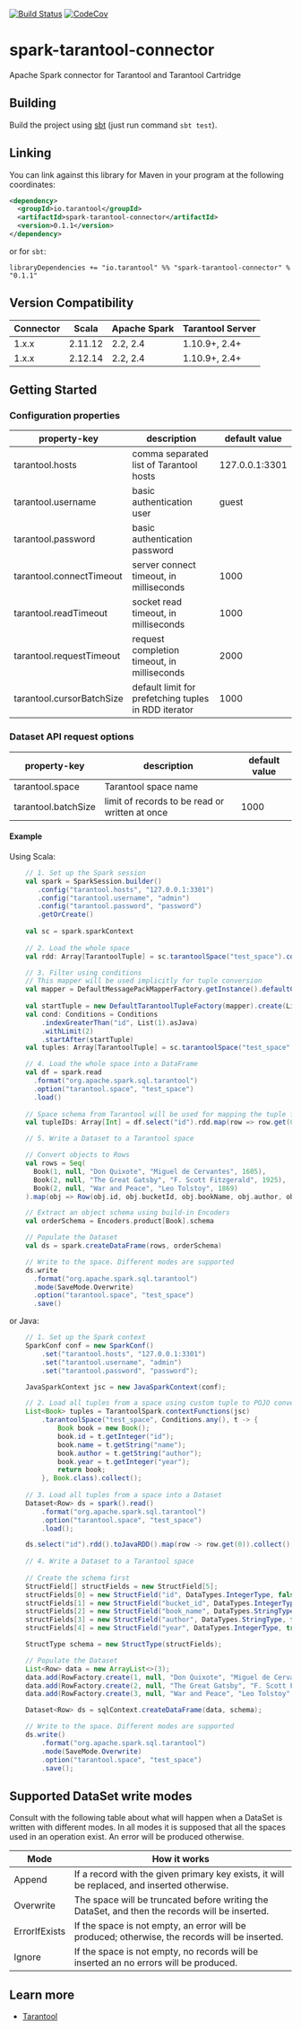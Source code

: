 [![Build Status](https://github.com/tarantool/cartridge-spark/workflows/ubuntu-master/badge.svg)](https://github.com/tarantool/cartridge-spark/actions)
[![CodeCov](https://codecov.io/gh/tarantool/cartridge-spark/branch/master/graph/badge.svg)](https://codecov.io/gh/tarantool/cartridge-spark)

# spark-tarantool-connector

Apache Spark connector for Tarantool and Tarantool Cartridge

## Building

Build the project using [sbt](https://www.scala-sbt.org/) (just run command `sbt test`).

## Linking

You can link against this library for Maven in your program at the following coordinates:

```xml
<dependency>
  <groupId>io.tarantool</groupId>
  <artifactId>spark-tarantool-connector</artifactId>
  <version>0.1.1</version>
</dependency>
```

or for `sbt`:

```
libraryDependencies += "io.tarantool" %% "spark-tarantool-connector" % "0.1.1"
```

## Version Compatibility

| Connector | Scala   | Apache Spark | Tarantool Server |
| --------- | ------- | ------------ | ---------------- |
| 1.x.x     | 2.11.12 | 2.2, 2.4     | 1.10.9+,  2.4+   |
| 1.x.x     | 2.12.14 | 2.2, 2.4     | 1.10.9+,  2.4+   |

## Getting Started

### Configuration properties

| property-key                            | description                                          | default value   |
| --------------------------------------- | ---------------------------------------------------- | --------------- |
| tarantool.hosts                         | comma separated list of Tarantool hosts              | 127.0.0.1:3301  |
| tarantool.username                      | basic authentication user                            | guest           |
| tarantool.password                      | basic authentication password                        |                 |
| tarantool.connectTimeout                | server connect timeout, in milliseconds              | 1000            |
| tarantool.readTimeout                   | socket read timeout, in milliseconds                 | 1000            |
| tarantool.requestTimeout                | request completion timeout, in milliseconds          | 2000            |
| tarantool.cursorBatchSize               | default limit for prefetching tuples in RDD iterator | 1000            |

### Dataset API request options

| property-key                            | description                                    | default value   |
| --------------------------------------- | -----------------------------------------------| --------------- |
| tarantool.space                         | Tarantool space name                           |                 |
| tarantool.batchSize                     | limit of records to be read or written at once | 1000            |

#### Example

Using Scala:
```scala
    // 1. Set up the Spark session
    val spark = SparkSession.builder()
       .config("tarantool.hosts", "127.0.0.1:3301")
       .config("tarantool.username", "admin")
       .config("tarantool.password", "password")
       .getOrCreate()
    
    val sc = spark.sparkContext
    
    // 2. Load the whole space
    val rdd: Array[TarantoolTuple] = sc.tarantoolSpace("test_space").collect()

    // 3. Filter using conditions
    // This mapper will be used implicitly for tuple conversion
    val mapper = DefaultMessagePackMapperFactory.getInstance().defaultComplexTypesMapper()
    
    val startTuple = new DefaultTarantoolTupleFactory(mapper).create(List(1).asJava)
    val cond: Conditions = Conditions
        .indexGreaterThan("id", List(1).asJava)
        .withLimit(2)
        .startAfter(startTuple)
    val tuples: Array[TarantoolTuple] = sc.tarantoolSpace("test_space", cond).collect()

    // 4. Load the whole space into a DataFrame
    val df = spark.read
      .format("org.apache.spark.sql.tarantool")
      .option("tarantool.space", "test_space")
      .load()
    
    // Space schema from Tarantool will be used for mapping the tuple fields
    val tupleIDs: Array[Int] = df.select("id").rdd.map(row => row.get(0)).collect()

    // 5. Write a Dataset to a Tarantool space

    // Convert objects to Rows
    val rows = Seq(
      Book(1, null, "Don Quixote", "Miguel de Cervantes", 1605),
      Book(2, null, "The Great Gatsby", "F. Scott Fitzgerald", 1925),
      Book(2, null, "War and Peace", "Leo Tolstoy", 1869)
    ).map(obj => Row(obj.id, obj.bucketId, obj.bookName, obj.author, obj.year))

    // Extract an object schema using build-in Encoders
    val orderSchema = Encoders.product[Book].schema

    // Populate the Dataset
    val ds = spark.createDataFrame(rows, orderSchema)

    // Write to the space. Different modes are supported
    ds.write
      .format("org.apache.spark.sql.tarantool")
      .mode(SaveMode.Overwrite)
      .option("tarantool.space", "test_space")
      .save()
```

or Java:
```java
    // 1. Set up the Spark context
    SparkConf conf = new SparkConf()
        .set("tarantool.hosts", "127.0.0.1:3301")
        .set("tarantool.username", "admin")
        .set("tarantool.password", "password");

    JavaSparkContext jsc = new JavaSparkContext(conf);

    // 2. Load all tuples from a space using custom tuple to POJO conversion
    List<Book> tuples = TarantoolSpark.contextFunctions(jsc)
        .tarantoolSpace("test_space", Conditions.any(), t -> {
            Book book = new Book();
            book.id = t.getInteger("id");
            book.name = t.getString("name");
            book.author = t.getString("author");
            book.year = t.getInteger("year");
            return book;
        }, Book.class).collect();
    
    // 3. Load all tuples from a space into a Dataset
    Dataset<Row> ds = spark().read()
        .format("org.apache.spark.sql.tarantool")
        .option("tarantool.space", "test_space")
        .load();

    ds.select("id").rdd().toJavaRDD().map(row -> row.get(0)).collect();
    
    // 4. Write a Dataset to a Tarantool space
        
    // Create the schema first
    StructField[] structFields = new StructField[5];
    structFields[0] = new StructField("id", DataTypes.IntegerType, false, Metadata.empty());
    structFields[1] = new StructField("bucket_id", DataTypes.IntegerType, false, Metadata.empty());
    structFields[2] = new StructField("book_name", DataTypes.StringType, false, Metadata.empty());
    structFields[3] = new StructField("author", DataTypes.StringType, false, Metadata.empty());
    structFields[4] = new StructField("year", DataTypes.IntegerType, true, Metadata.empty());

    StructType schema = new StructType(structFields);

    // Populate the Dataset
    List<Row> data = new ArrayList<>(3);
    data.add(RowFactory.create(1, null, "Don Quixote", "Miguel de Cervantes", 1605));
    data.add(RowFactory.create(2, null, "The Great Gatsby", "F. Scott Fitzgerald", 1925));
    data.add(RowFactory.create(3, null, "War and Peace", "Leo Tolstoy", 1869));

    Dataset<Row> ds = sqlContext.createDataFrame(data, schema);

    // Write to the space. Different modes are supported
    ds.write()
        .format("org.apache.spark.sql.tarantool")
        .mode(SaveMode.Overwrite)
        .option("tarantool.space", "test_space")
        .save();
```

## Supported DataSet write modes

Consult with the following table about what will happen when a DataSet is written with different modes.
In all modes it is supposed that all the spaces used in an operation exist. An error will be produced otherwise. 

| Mode          | How it works                                                                                       |
|---------------|----------------------------------------------------------------------------------------------------|
| Append        | If a record with the given primary key exists, it will be replaced, and inserted otherwise.        |
| Overwrite     | The space will be truncated before writing the DataSet, and then the records will be inserted.     |
| ErrorIfExists | If the space is not empty, an error will be produced; otherwise, the records will be inserted.     |
| Ignore        | If the space is not empty, no records will be inserted an no errors will be produced.              |

## Learn more

- [Tarantool](https://www.tarantool.io/)